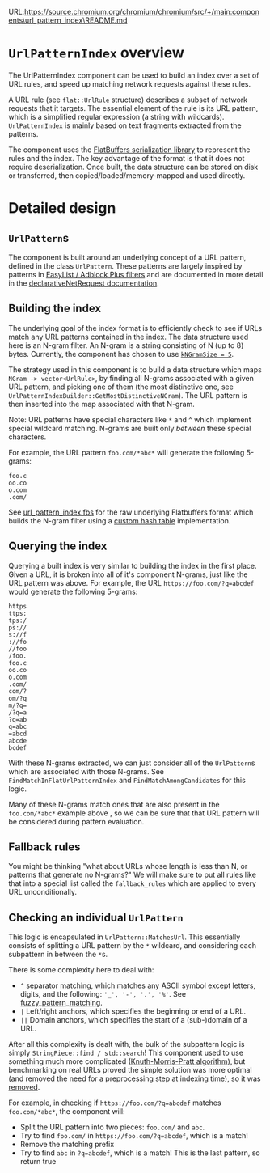 URL:https://source.chromium.org/chromium/chromium/src/+/main:components\url_pattern_index\README.md
# `UrlPatternIndex` overview

The UrlPatternIndex component can be used to build an index over a set of URL
rules, and speed up matching network requests against these rules.

A URL rule (see `flat::UrlRule` structure) describes a subset of network
requests that it targets. The essential element of the rule is its URL pattern,
which is a simplified regular expression (a string with wildcards).
`UrlPatternIndex` is mainly based on text fragments extracted from the patterns.

The component uses the [FlatBuffers serialization
library](https://google.github.io/flatbuffers/) to represent the rules and the
index. The key advantage of the format is that it does not require
deserialization. Once built, the data structure can be stored on disk or
transferred, then copied/loaded/memory-mapped and used directly.

# Detailed design

## `UrlPattern`s

The component is built around an underlying concept of a URL pattern, defined in
the class `UrlPattern`. These patterns are largely inspired by patterns in
[EasyList / Adblock Plus filters](https://adblockplus.org/filter-cheatsheet) and
are documented in more detail in the [declarativeNetRequest
documentation](https://developer.chrome.com/docs/extensions/reference/declarativeNetRequest/#type-RuleCondition).

## Building the index

The underlying goal of the index format is to efficiently check to see if URLs
match any URL patterns contained in the index. The data structure used here is
an N-gram filter. An N-gram is a string consisting of N (up to 8) bytes. Currently,
the component has chosen to use [`kNGramSize = 5`](https://source.chromium.org/chromium/chromium/src/+/main:components/url_pattern_index/url_pattern_index.h;drc=e89a43f45befc5c8e549d765018524d2f81c8765;l=54).

The strategy used in this component is to build a data structure which maps
`NGram -> vector<UrlRule>`, by finding all N-grams associated with a given URL
pattern, and picking one of them (the most distinctive one, see
`UrlPatternIndexBuilder::GetMostDistinctiveNGram`). The URL pattern is then
inserted into the map associated with that N-gram.

Note: URL patterns have special characters like `*` and `^` which implement
special wildcard matching. N-grams are built only _between_ these special
characters.

For example, the URL pattern `foo.com/*abc*` will generate the following 5-grams:
```
foo.c
oo.co
o.com
.com/
```

See
[url_pattern_index.fbs](https://source.chromium.org/chromium/chromium/src/+/main:components/url_pattern_index/flat/url_pattern_index.fbs)
for the raw underlying Flatbuffers format which builds the N-gram filter using a
[custom hash table](https://source.chromium.org/chromium/chromium/src/+/main:components/url_pattern_index/closed_hash_map.h)
implementation.

## Querying the index

Querying a built index is very similar to building the index in the first place.
Given a URL, it is broken into all of it's component N-grams, just like the URL
pattern was above. For example, the URL `https://foo.com/?q=abcdef` would
generate the following 5-grams:
```
https
ttps:
tps:/
ps://
s://f
://fo
//foo
/foo.
foo.c
oo.co
o.com
.com/
com/?
om/?q
m/?q=
/?q=a
?q=ab
q=abc
=abcd
abcde
bcdef
```
With these N-grams extracted, we can just consider all of the `UrlPattern`s
which are associated with those N-grams. See `FindMatchInFlatUrlPatternIndex`
and `FindMatchAmongCandidates` for this logic.

Many of these N-grams match ones that are also present in the `foo.com/*abc*`
example above , so we can be sure that that URL pattern will be considered
during pattern evaluation.

## Fallback rules
You might be thinking "what about URLs whose length is less than N, or
patterns that generate no N-grams?" We will make sure to put all rules like that
into a special list called the `fallback_rules` which are applied to every URL
unconditionally.

## Checking an individual `UrlPattern`

This logic is encapsulated in `UrlPattern::MatchesUrl`. This essentially
consists of splitting a URL pattern by the `*` wildcard, and considering each
subpattern in between the `*`s.

There is some complexity here to deal with:
- `^` separator matching, which matches any ASCII symbol except letters, digits,
  and the following: `'_', '-', '.', '%'`. See
  [fuzzy_pattern_matching](https://source.chromium.org/chromium/chromium/src/+/main:components/url_pattern_index/fuzzy_pattern_matching.h).
- `|` Left/right anchors, which specifies the beginning or end of a URL.
- `||` Domain anchors, which specifies the start of a (sub-)domain of a URL.

After all this complexity is dealt with, the bulk of the subpattern logic is
simply `StringPiece::find / std::search`! This component used to use something
much more complicated ([Knuth-Morris-Pratt
algorithm](https://en.wikipedia.org/wiki/Knuth%E2%80%93Morris%E2%80%93Pratt_algorithm)),
but benchmarking on real URLs proved the simple solution was more optimal (and
removed the need for a preprocessing step at indexing time), so it was
[removed](https://codereview.chromium.org/2793993002/).

For example, in checking if `https://foo.com/?q=abcdef` matches `foo.com/*abc*`,
the component will:

- Split the URL pattern into two pieces: `foo.com/` and `abc`.
- Try to find `foo.com/` in `https://foo.com/?q=abcdef`, which is a match!
- Remove the matching prefix
- Try to find `abc` in `?q=abcdef`, which is a match! This is the last pattern,
  so return true